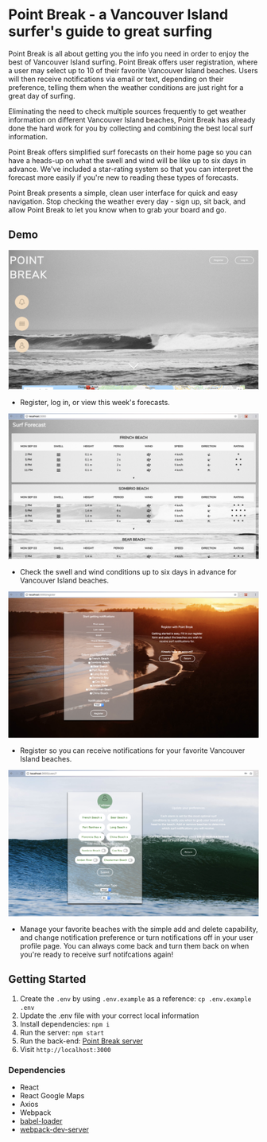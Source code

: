 # Point Break - a Vancouver Island surfer's guide to great surfing
Point Break is all about getting you the info you need in order to enjoy the best of Vancouver Island surfing. Point Break offers user registration, where a user may select up to 10 of their favorite Vancouver Island beaches. Users will then receive notifications via email or text, depending on their preference, telling them when the weather conditions are just right for a great day of surfing. 

Eliminating the need to check multiple sources frequently to get weather information on different Vancouver Island beaches, Point Break has already done the hard work for you by collecting and combining the best local surf information.

Point Break offers simplified surf forecasts on their home page so you can have a heads-up on what the swell and wind will be like up to six days in advance. We've included a star-rating system so that you can interpret the forecast more easily if you're new to reading these types of forecasts. 

Point Break presents a simple, clean user interface for quick and easy navigation. Stop checking the weather every day - sign up, sit back, and allow Point Break to let you know when to grab your board and go.

## Demo

![Home](https://github.com/hellocathleen/react-app/blob/cathleen/public/screenshots/Home.png?raw=true)
* Register, log in, or view this week's forecasts.

![Forecast](https://github.com/hellocathleen/react-app/blob/cathleen/public/screenshots/Forecasts.png?raw=true)
* Check the swell and wind conditions up to six days in advance for Vancouver Island beaches.

![Register](https://github.com/hellocathleen/react-app/blob/cathleen/public/screenshots/Register.png?raw=true)
* Register so you can receive notifications for your favorite Vancouver Island beaches.

![Profile](https://github.com/hellocathleen/react-app/blob/cathleen/public/screenshots/User%20Profile.png?raw=true)
* Manage your favorite beaches with the simple add and delete capability, and change notification preference or turn notifications off in your user profile page. You can always come back and turn them back on when you're ready to receive surf notifcations again!

## Getting Started

1. Create the `.env` by using `.env.example` as a reference: `cp .env.example .env`
2. Update the .env file with your correct local information
3. Install dependencies: `npm i`
4. Run the server: `npm start`
5. Run the back-end: [Point Break server](https://github.com/hellocathleen/VI-Surf-Buddy) 
6. Visit `http://localhost:3000`

### Dependencies

* React
* React Google Maps
* Axios
* Webpack
* [babel-loader](https://github.com/babel/babel-loader)
* [webpack-dev-server](https://github.com/webpack/webpack-dev-server)